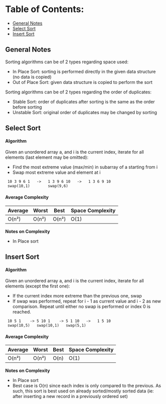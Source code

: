 # Table of Contents:
- [General Notes](#general-notes)
- [Select Sort](#select-sort)
- [Insert Sort](#insert-sort)

## General Notes
Sorting algorithms can be of 2 types regarding space used:
- In Place Sort: sorting is performed directly in the given data
  structure (no data is copied)
- Out of Place Sort: given data structure is copied to perform the sort

Sorting algorithms can be of 2 types regarding the order of duplicates:
- Stable Sort: order of duplicates after sorting is the same as the
  order before sorting
- Unstable Sort: original order of duplicates may be changed by sorting

## Select Sort
#### Algorithm
Given an unordered array a, and i is the current index, iterate for all
elements (last element may be omitted):
- Find the most extreme value (max/min) in subarray of a starting from i
- Swap most extreme value and element at i
```
 10 3 9 6 1   ->   1 3 9 6 10   ->   1 3 6 9 10
 swap(10,1)        swap(9,6)
```

#### Average Complexity
| Average | Worst   | Best    | Space Complexity     |
|---------|---------|---------|----------------------|
| O(n²)   | O(n²)   | O(n²)   | O(1)                 |

**Notes on Complexity**
- In Place sort

## Insert Sort
#### Algorithm
Given an unordered array a, and i is the current index, iterate for all
elements (except the first one):
- If the current index more extreme than the previous one, swap  
- If swap was performed, repeat for i - 1 as current value and i - 2 as
  new comparison. Repeat until either no swap is performed or index 0 is
  reached.
```
 10 5 1    -> 5 10 1    -> 5 1 10   ->   1 5 10
 swap(10,5)   swap(10,1)   swap(5,1)
```

#### Average Complexity
| Average | Worst   | Best    | Space Complexity     |
|---------|---------|---------|----------------------|
| O(n²)   | O(n²)   | O(n)   | O(1)                 |

**Notes on Complexity**
- In Place sort
- Best case is O(n) since each index is only compared to the previous.
  As such, this sort is best used on already sorted/mostly sorted data
  (ie: after inserting a new record in a previously ordered set)
